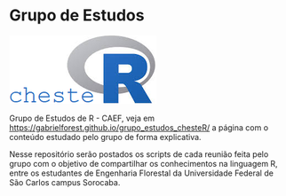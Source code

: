 # Grupo de Estudos

![](https://github.com/Gabrielforest/grupo_estudos_chesteR/blob/main/logo_chesteR.png?raw=true)

Grupo de Estudos de R - CAEF, veja em https://gabrielforest.github.io/grupo_estudos_chesteR/ a página com o conteúdo estudado pelo grupo de forma explicativa.  

Nesse repositório serão postados os scripts de cada reunião feita pelo grupo com o objetivo de compartilhar os conhecimentos na linguagem R, entre os estudantes
de Engenharia Florestal da Universidade Federal de São Carlos campus Sorocaba. 




